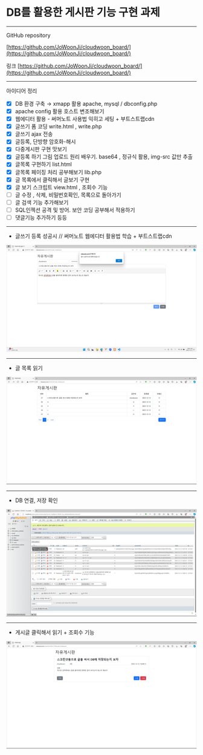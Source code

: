 # DB를 활용한 게시판 기능 구현 과제

---

GitHub repository 

[https://github.com/JoWoonJi/cloudwoon_board/](https://github.com/JoWoonJi/cloudwoon_board/)

링크 [https://github.com/JoWoonJi/cloudwoon_board/](https://github.com/JoWoonJi/cloudwoon_board/)

---

아이디어 정리

- [x]  DB 환경 구축 → xmapp 활용 apache, mysql  / dbconfig.php
- [x]  apache config 활용 호스트 변조해보기
- [x]  웹에디터 활용 - 써머노트 사용법 익히고 세팅 + 부트스트랩cdn
- [x]  글쓰기 폼 코딩 write.html , write.php
- [x]  글쓰기 ajax 전송
- [x]  글등록, 단방향 암호화-해시
- [x]  다중게시판 구현 맛보기
- [x]  글등록 하기 그림 업로드 원리 배우기. base64 , 정규식 활용, img-src 값만 추출
- [x]  글목록 구현하기 list.html
- [x]  글목록 페이징 처리 공부해보기 lib.php
- [x]  글 목록에서 클릭해서 글보기 구현
- [x]  글 보기 스크립트 view.html , 조회수 기능
- [ ]  글 수정 , 삭제, 비밀번호확인, 목록으로 돌아가기
- [ ]  글 검색 기능 추가해보기
- [ ]  SQL인젝션 공격 및 방어.  보안 코딩 공부해서 적용하기
- [ ]  댓글기능 추가하기 등등

---

- 글쓰기 등록 성공시 // 써머노트 웹에디터 활용법 학습 + 부트스트랩cdn

![글쓰기 구현 - 글등록 성공시](https://github.com/JoWoonJi/cloudwoon_board/blob/main/img/%EA%B8%80%EC%93%B0%EA%B8%B0%20%EA%B5%AC%ED%98%84%20-%20%EA%B8%80%EB%93%B1%EB%A1%9D%20%EC%84%B1%EA%B3%B5%EC%8B%9C.jpg)

---

- 글 목록 읽기

![게시글 목록출력,글쓰기 버튼 클릭](https://github.com/JoWoonJi/cloudwoon_board/blob/main/img/%EA%B2%8C%EC%8B%9C%EA%B8%80%20%EB%AA%A9%EB%A1%9D%EC%B6%9C%EB%A0%A5%2C%EA%B8%80%EC%93%B0%EA%B8%B0%20%EB%B2%84%ED%8A%BC%20%ED%81%B4%EB%A6%AD.jpg)

---

- DB 연결, 저장 확인

![DB 연결,저장 구현](https://github.com/JoWoonJi/cloudwoon_board/blob/main/img/DB%20%EC%97%B0%EA%B2%B0%2C%EC%A0%80%EC%9E%A5%20%EA%B5%AC%ED%98%84.jpg)

---

- 게시글 클릭해서 읽기  + 조회수 기능

![게시글 클릭시- 글읽기 구현 -조회수 기능](https://github.com/JoWoonJi/cloudwoon_board/blob/main/img/%EA%B2%8C%EC%8B%9C%EA%B8%80%20%ED%81%B4%EB%A6%AD%EC%8B%9C-%20%EA%B8%80%EC%9D%BD%EA%B8%B0%20%EA%B5%AC%ED%98%84%20-%EC%A1%B0%ED%9A%8C%EC%88%98%20%EA%B8%B0%EB%8A%A5.jpg)
